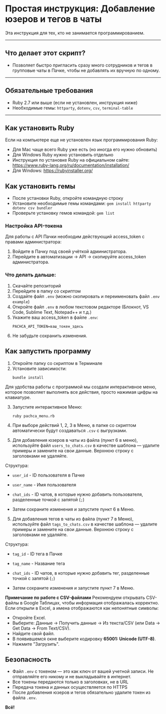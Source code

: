 # Простая инструкция: Добавление юзеров и тегов в чаты

Эта инструкция для тех, кто не занимается программированием.

---

## Что делает этот скрипт?
- Позволяет быстро пригласить сразу много сотрудников и тегов в групповые чаты в Пачке, чтобы не добавлять их вручную по одному.

---

## Обязательные требования

- Ruby 2.7 или выше (если не установлен, инструкция ниже)
- Необходимые гемы: `httparty`, `dotenv`, `csv`, `terminal-table`

---
## Как установить Ruby 
Если на компьютере еще не установлен язык программирования Ruby:
   - Для Mac чаще всего Ruby уже есть (но иногда его нужно обновить)
   - Для Windows Ruby нужно установить отдельно
   - Инструкция по установке Ruby на официальном сайте: https://www.ruby-lang.org/ru/documentation/installation/
   - Для Windows: https://rubyinstaller.org/

## Как установить гемы
   - После установки Ruby, откройте командную строку
   - Установите необходимые гемы командами:
    ```
      gem install httparty dotenv csv bundler
    ```
   - Проверьте установку гемов командой: `gem list`

### Настройка API-токена

Для работы с API Пачки необходим действующий access_token с правами администратора:
1. Войдите в Пачку под своей учёткой администратора.
2. Перейдите в автоматизации → API → скопируйте access_token администратора.

### Что делать дальше:
1. Скачайте репозиторий
2. Перейдите в папку со скриптом
3. Создайте файл `.env` (можно скопировать и переименовать файл `.env example`)
4. Откройте файл `.env` в любом текстовом редакторе (Блокнот, VS Code, Sublime Text, Notepad++ и т.д.) 
5. Укажите ваш access_token в файле `.env`:
   ```
   PACHCA_API_TOKEN=ваш_токен_здесь
   ```
6. Не забудьте сохранить изменения.

## Как запустить программу
1. Откройте папку  со скриптом в Терминале
2. Установите зависимости:
   ```
   bundle install
   ```

Для удобства работы с программой мы создали интерактивное меню, которое позволяет выполнять все действия, просто нажимая цифры на клавиатуре.

3. Запустите интерактивное Меню:
   ```
   ruby pachca_menu.rb
   ```

4. При выборе действий 1, 2, 3 в Меню, в папке со скриптом автоматически будут создаваться `.csv` с выгрузками.

5. Для добавления юзеров в чаты из файла (пункт 6 в меню), используйте файл `users_to_chats.csv` в качестве шаблона — удалите примеры и замените на свои данные. Верхнюю строку с заголовками не удаляйте.

Структура:
- `user_id` - ID пользователя в Пачке 
- `user_name` - Имя пользователя 
- `chat_ids` - ID чатов, в которые нужно добавить пользователя, разделенные точкой с запятой (`;`)

- Затем сохраните изменения и запустите пункт 6 в Меню.

5. Для добавления тегов в чаты из файла (пункт 7 в Меню), используйте файл `tags_to_chats.csv` в качестве шаблона — удалите примеры и замените на свои данные. Верхнюю строку с заголовками не удаляйте. 

Структура:
- `tag_id` - ID тега в Пачке
- `tag_name` - Название тега
- `chat_ids` - ID чатов, в которые нужно добавить тег, разделенные точкой с запятой (`;`)

- Затем сохраните изменения и запустите пункт 7 в Меню.

**Примечание по работе с CSV-файлами**
Рекомендуем открывать CSV-файлы в Google Таблицах, чтобы информация отображалась корректно.
   Если открыли в Excel, а имена отображаются как непонятные символы:
   - Откройте Excel.
   - Выберите: Данные → Получить данные → Из текста/CSV (или Data → Get Data → From Text/CSV).
   - Найдите свой файл.
   - В появившемся окне выберите кодировку **65001: Unicode (UTF-8)**.
   - Нажмите "Загрузить".

## Безопасность

- Файл `.env` с токеном — это как ключ от вашей учетной записи. Не отправляйте его никому и не выкладывайте в интернет.
- Все токены передаются только в заголовках, не в URL
- Передача токена и данных осуществляется по HTTPS
- После добавления юзеров и тегов обязательно удалите токен из файла `.env`.

**Всё!**